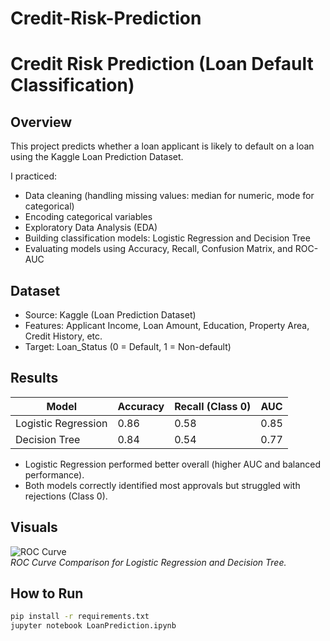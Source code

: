 # Credit-Risk-Prediction

# Credit Risk Prediction (Loan Default Classification)

## Overview
This project predicts whether a loan applicant is likely to default on a loan using the Kaggle Loan Prediction Dataset.

I practiced:
- Data cleaning (handling missing values: median for numeric, mode for categorical)
- Encoding categorical variables
- Exploratory Data Analysis (EDA)
- Building classification models: Logistic Regression and Decision Tree
- Evaluating models using Accuracy, Recall, Confusion Matrix, and ROC-AUC

## Dataset
- Source: Kaggle (Loan Prediction Dataset)
- Features: Applicant Income, Loan Amount, Education, Property Area, Credit History, etc.
- Target: Loan_Status (0 = Default, 1 = Non-default)

## Results
| Model               | Accuracy | Recall (Class 0) | AUC   |
|----------------------|----------|------------------|-------|
| Logistic Regression  | 0.86     | 0.58             | 0.85  |
| Decision Tree        | 0.84     | 0.54             | 0.77  |

- Logistic Regression performed better overall (higher AUC and balanced performance).
- Both models correctly identified most approvals but struggled with rejections (Class 0).

## Visuals
![ROC Curve](visuals/roc_curve.png)  
*ROC Curve Comparison for Logistic Regression and Decision Tree.*

## How to Run
```bash
pip install -r requirements.txt
jupyter notebook LoanPrediction.ipynb
